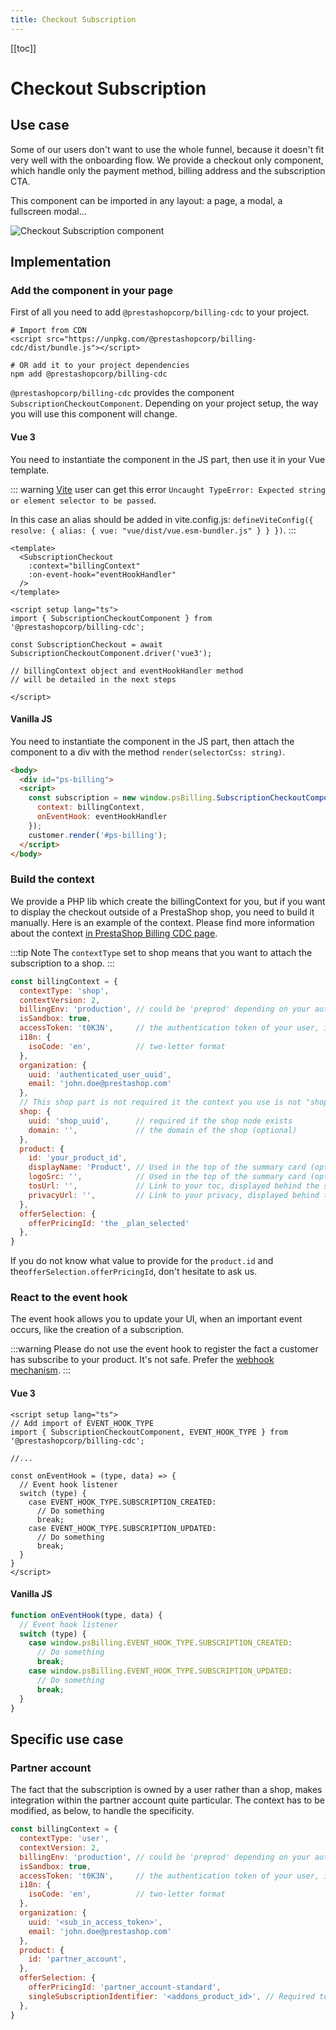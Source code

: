 ```yaml
---
title: Checkout Subscription
---
```


[[toc]]

# Checkout Subscription

## Use case

Some of our users don't want to use the whole funnel, because it doesn't fit very well with the onboarding flow. We provide a checkout only component, which handle only the payment method, billing address and the subscription CTA.

This component can be imported in any layout: a page, a modal, a fullscreen modal...


![Checkout Subscription component](/assets/images/billing/checkout-subscription.png)

## Implementation

### Add the component in your page

First of all you need to add `@prestashopcorp/billing-cdc` to your project. 

```
# Import from CDN
<script src="https://unpkg.com/@prestashopcorp/billing-cdc/dist/bundle.js"></script>

# OR add it to your project dependencies
npm add @prestashopcorp/billing-cdc
```

`@prestashopcorp/billing-cdc` provides the component `SubscriptionCheckoutComponent`. Depending on your project setup, the way you will use this component will change.

#### Vue 3

You need to instantiate the component in the JS part, then use it in your Vue template.

::: warning
[Vite](https://vitejs.dev/) user can get this error `Uncaught TypeError: Expected string or element selector to be passed`. 

In this case an alias should be added in vite.config.js: `defineViteConfig({ resolve: { alias: { vue: "vue/dist/vue.esm-bundler.js" } } })`.
:::

```vue
<template>
  <SubscriptionCheckout
    :context="billingContext"
    :on-event-hook="eventHookHandler"
  />
</template>

<script setup lang="ts">
import { SubscriptionCheckoutComponent } from '@prestashopcorp/billing-cdc';

const SubscriptionCheckout = await SubscriptionCheckoutComponent.driver('vue3');

// billingContext object and eventHookHandler method 
// will be detailed in the next steps

</script>
```


#### Vanilla JS

You need to instantiate the component in the JS part, then attach the component to a div with the method `render(selectorCss: string)`.

```html
<body>
  <div id="ps-billing">
  <script>
    const subscription = new window.psBilling.SubscriptionCheckoutComponent({
      context: billingContext,
      onEventHook: eventHookHandler
    });
    customer.render('#ps-billing');
  </script>
</body>
```

### Build the context

We provide a PHP lib which create the billingContext for you, but if you want to display the checkout outside of a PrestaShop shop, you need to build it manually. Here is an example of the context. Please find more information about the context [in PrestaShop Billing CDC page](http://localhost:8080/5-prestashop-billing/6-references/3-billing-cdc/#context).

:::tip Note
The `contextType` set to shop means that you want to attach the subscription to a shop.
:::


```javascript
const billingContext = {
  contextType: 'shop',
  contextVersion: 2,
  billingEnv: 'production', // could be 'preprod' depending on your authentication configuration
  isSandbox: true, 
  accessToken: 't0K3N',     // the authentication token of your user, it should contain the scope "subscription.write"
  i18n: {
    isoCode: 'en',          // two-letter format
  },
  organization: {
    uuid: 'authenticated_user_uuid',
    email: 'john.doe@prestashop.com'
  },
  // This shop part is not required it the context you use is not "shop"
  shop: {
    uuid: 'shop_uuid',      // required if the shop node exists
    domain: '',             // the domain of the shop (optional)
  },
  product: {
    id: 'your_product_id',
    displayName: 'Product', // Used in the top of the summary card (optional)
    logoSrc: '',            // Used in the top of the summary card (optional)
    tosUrl: '',             // Link to your toc, displayed behind the summary card
    privacyUrl: '',         // Link to your privacy, displayed behind the summary card
  },
  offerSelection: {
    offerPricingId: 'the _plan_selected'
  },
}
```

If you do not know what value to provide for the `product.id` and the`offerSelection.offerPricingId`, don't hesitate to ask us.

### React to the event hook

The event hook allows you to update your UI, when an important event occurs, like the creation of a subscription.

:::warning 
Please do not use the event hook to register the fact a customer has subscribe to your product. It's not safe. Prefer the [webhook mechanism](../../6-references/1-webhook/).
:::

#### Vue 3

```vue
<script setup lang="ts">
// Add import of EVENT_HOOK_TYPE
import { SubscriptionCheckoutComponent, EVENT_HOOK_TYPE } from '@prestashopcorp/billing-cdc';

//...

const onEventHook = (type, data) => {
  // Event hook listener
  switch (type) {
    case EVENT_HOOK_TYPE.SUBSCRIPTION_CREATED:
      // Do something
      break;
    case EVENT_HOOK_TYPE.SUBSCRIPTION_UPDATED:
      // Do something
      break;
  }
}
</script>
```


#### Vanilla JS


```javascript
function onEventHook(type, data) {
  // Event hook listener
  switch (type) {
    case window.psBilling.EVENT_HOOK_TYPE.SUBSCRIPTION_CREATED:
      // Do something
      break;
    case window.psBilling.EVENT_HOOK_TYPE.SUBSCRIPTION_UPDATED:
      // Do something
      break;
  }
}
```



## Specific use case

### Partner account

The fact that the subscription is owned by a user rather than a shop, makes integration within the partner account quite particular. The context has to be modified, as below, to handle the specificity.

```javascript
const billingContext = {
  contextType: 'user',
  contextVersion: 2,
  billingEnv: 'production', // could be 'preprod' depending on your authentication configuration
  isSandbox: true, 
  accessToken: 't0K3N',     // the authentication token of your user, it should contain the scope "subscription.write"
  i18n: {
    isoCode: 'en',          // two-letter format
  },
  organization: {
    uuid: '<sub_in_access_token>',
    email: 'john.doe@prestashop.com'
  },
  product: {
    id: 'partner_account',
  },
  offerSelection: {
    offerPricingId: 'partner_account-standard',
    singleSubscriptionIdentifier: '<addons_product_id>', // Required to allow multiple subscription for the same billing product
  },
}
```
